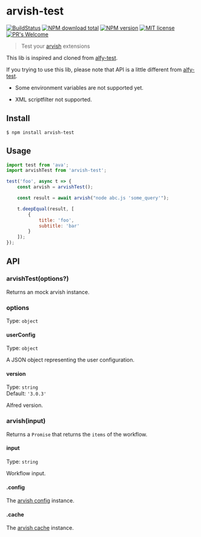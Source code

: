 # arvish-test

[![BuildStatus](https://api.travis-ci.com/jopemachine/arvish-test.svg)](https://www.npmjs.com/package/arvish-test)
[![NPM download total](https://img.shields.io/npm/dt/arvish-test)](http://badge.fury.io/js/arvish-test)
[![NPM version](https://badge.fury.io/js/arvish-test.svg)](http://badge.fury.io/js/arvish-test)
[![MIT license](https://img.shields.io/badge/License-MIT-blue.svg)](https://lbesson.mit-license.org/)
[![PR's Welcome](https://img.shields.io/badge/PRs-welcome-brightgreen.svg?style=flat)](http://makeapullrequest.com)

> Test your [arvish](https://github.com/jopemachine/arvish) extensions

This lib is inspired and cloned from [alfy-test](https://github.com/SamVerschueren/alfy-test).

If you trying to use this lib, please note that API is a little different from [alfy-test](https://github.com/SamVerschueren/alfy-test).

* Some environment variables are not supported yet.

* XML scriptfilter not supported.


## Install

```
$ npm install arvish-test
```

## Usage

```js
import test from 'ava';
import arvishTest from 'arvish-test';

test('foo', async t => {
	const arvish = arvishTest();

	const result = await arvish("node abc.js 'some_query'");

	t.deepEqual(result, [
		{
			title: 'foo',
			subtitle: 'bar'
		}
	]);
});
```

## API

### arvishTest(options?)

Returns an mock arvish instance.

### options

Type: `object`

#### userConfig

Type: `object`

A JSON object representing the user configuration.

#### version

Type: `string`\
Default: `'3.0.3'`

Alfred version.

### arvish(input)

Returns a `Promise` that returns the `items` of the workflow.

#### input

Type: `string`

Workflow input.

#### .config

The [arvish config](https://github.com/jopemachine/arvish) instance.

#### .cache

The [arvish cache](https://github.com/jopemachine/arvish) instance.
